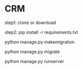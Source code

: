 # CRM


step1: clone or download 

step2: pip install -r requirements.txt

python manage.py makemigration

python manage.py migrate

python manage.py runserver
